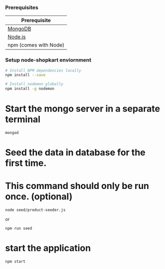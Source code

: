 ### Prerequisites

| Prerequisite
| -------------------------------------------
| [MongoDB](http://www.mongodb.org/downloads)
| [Node.js](http://nodejs.org)
| npm (comes with Node)

### Setup node-shopkart enviornment
```bash
# Install NPM dependencies locally
npm install --save

# Install nodemon globally
npm install -g nodemon
```
# Start the mongo server in a separate terminal

```
mongod
```

# Seed the data in database for the first time.
# This command should only be run once. (optional)

```
node seed/product-seeder.js
```

or

```
npm run seed
```

# start the application

```
npm start
```
